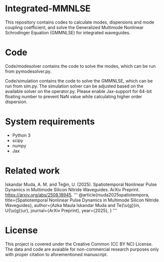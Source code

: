 # Integrated-MMNLSE
This repository contains codes to calculate modes, dispersions and mode coupling coefficient, and solve the Generalized Multimode Nonlinear Schrodinger Equation (GMMNLSE) for integrated waveguides. 

# Code
Code/modesolver contains the code to solve the modes, which can be run from pymodesolver.py.

Code/simulation contains the code to solve the GMMNLSE, which can be run from sim.py. The simulation solver can be adjusted based on the available solver on the operator.py.
Please enable Jax-support for 64-bit floating number to prevent NaN value while calculating higher order dispersion.

# System requirements 
- Python 3
- scipy
- numpy
- Jax

# Related work
Iskandar Muda, A. M. and Teğin, U. (2025). Spatiotemporal Nonlinear Pulse Dynamics in Multimode Silicon Nitride Waveguides. ArXiv Preprint. https://arxiv.org/abs/2508.18945.
'''
@article{muda2025spatiotempora,
  title={Spatiotemporal Nonlinear Pulse Dynamics in Multimode Silicon Nitride Waveguides},
  author={Azka Maula Iskandar Muda and Te{\u{g}}in, U{\u{g}}ur},
  journal={ArXiv Preprint},
  year={2025},
}
'''

# License
This project is covered under the Creative Common (CC BY NC) License. The data and code are avaiable for non-commercial research purposes only with proper citation to aforementioned manuscript.
